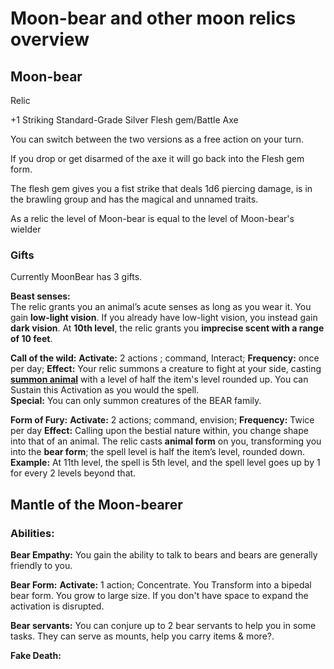 # Moon-bear and other moon relics overview

## Moon-bear

Relic

+1 Striking Standard-Grade Silver Flesh gem/Battle Axe

You can switch between the two versions as a free action on your turn.

If you drop or get disarmed of the axe it will go back into the Flesh gem form.

The flesh gem gives you a fist strike that deals 1d6 piercing damage, is in the brawling group and has the magical and unnamed traits.

As a relic the level of Moon-bear is equal to the level of Moon-bear's wielder

### Gifts

Currently MoonBear has 3 gifts.

**Beast senses:**  
The relic grants you an animal’s acute senses as long as you wear it. You gain **low-light vision**. If you already have low-light vision, you instead gain **dark vision**. At **10th level**, the relic grants you **imprecise scent with a range of 10 feet**.

**Call of the wild:** 
**Activate:** 2 actions ; command, Interact; 
**Frequency:** once per day; 
**Effect:** Your relic summons a creature to fight at your side, casting **[summon animal](https://2e.aonprd.com/Spells.aspx?ID=1694)** with a level of half the item's level rounded up. You can Sustain this Activation as you would the spell.  
**Special:** You can only summon creatures of the BEAR family.

**Form of Fury:** 
**Activate:** 2 actions; command, envision;
**Frequency:** Twice per day
**Effect:**
Calling upon the bestial nature within, you change shape into that of an animal. The relic casts **animal form** on you, transforming you into the **bear form**; the spell level is half the item’s level, rounded down.  
**Example:** At 11th level, the spell is 5th level, and the spell level goes up by 1 for every 2 levels beyond that.

## Mantle of the Moon-bearer

### Abilities:

**Bear Empathy:** 
You gain the ability to talk to bears and bears are generally friendly to you.

**Bear Form:** 
**Activate:** 1 action; Concentrate.
You Transform into a bipedal bear form. You grow to large size. If you don't have space to expand the activation is disrupted.

**Bear servants:** 
You can conjure up to 2 bear servants to help you in some tasks. They can serve as mounts, help you carry items & more?.

**Fake Death:**
